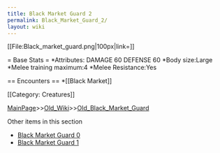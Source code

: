```yaml
---
title: Black Market Guard 2
permalink: Black_Market_Guard_2/
layout: wiki
---
```

[[File:Black_market_guard.png|100px|link=]]

= Base Stats =
*Attributes: DAMAGE 60 DEFENSE 60 
*Body size:Large
*Melee training maximum:4
*Melee Resistance:Yes

== Encounters ==
*[[Black Market]]

[[Category: Creatures]]

[MainPage](/keeperrl_wiki/ "wikilink")>>[Old_Wiki](/keeperrl_wiki/Old_Wiki "wikilink")>>[Old_Black_Market_Guard](/keeperrl_wiki/Old_Black_Market_Guard "wikilink")

Other items in this section
-    [Black Market Guard 0](/keeperrl_wiki/Black_Market_Guard_0 "wikilink")
-    [Black Market Guard 1](/keeperrl_wiki/Black_Market_Guard_1 "wikilink")
